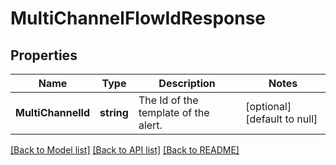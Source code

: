 # MultiChannelFlowIdResponse

## Properties
Name | Type | Description | Notes
------------ | ------------- | ------------- | -------------
**MultiChannelId** | **string** | The Id of the template of the alert. | [optional] [default to null]

[[Back to Model list]](../README.md#documentation-for-models) [[Back to API list]](../README.md#documentation-for-api-endpoints) [[Back to README]](../README.md)

